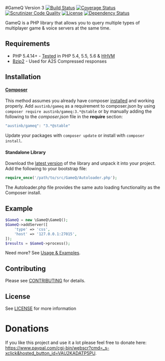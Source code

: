 #GameQ Version 3
[![Build Status](https://travis-ci.org/Austinb/GameQ.svg?branch=v3&style=flat-square)](https://travis-ci.org/Austinb/GameQ)
[![Coverage Status](https://coveralls.io/repos/Austinb/GameQ/badge.svg?branch=v3&style=flat-square)](https://coveralls.io/r/Austinb/GameQ?branch=v3)
[![Scrutinizer Code Quality](https://scrutinizer-ci.com/g/Austinb/GameQ/badges/quality-score.png?b=v3&style=flat-square)](https://scrutinizer-ci.com/g/Austinb/GameQ/?branch=v3)
[![License](https://img.shields.io/badge/license-LGPL-blue.svg?style=flat-square)](https://packagist.org/packages/austinb/gameq)
[![Dependency Status](https://www.versioneye.com/user/projects/54d6a7d43ca0845f67000002/badge.svg?style=flat-square)](https://www.versioneye.com/user/projects/54d6a7d43ca0845f67000002)

GameQ is a PHP library that allows you to query multiple types of multiplayer game & voice servers at the same time.

## Requirements
* PHP 5.4.14+ - [Tested](https://travis-ci.org/Austinb/GameQ) in PHP 5.4, 5.5, 5.6 & [HHVM](http://hhvm.com/)
* [Bzip2](http://www.php.net/manual/en/book.bzip2.php) - Used for A2S Compressed responses

## Installation
#### [Composer](https://getcomposer.org/)
This method assumes you already have composer [installed](https://getcomposer.org/doc/00-intro.md) and working properly. Add `austinb/gameq` as a requirement to composer.json by using `composer require austinb/gameq:3.*@stable` or by manually adding the following to the *composer.json* file in the **require** section:

```javascript
"austinb/gameq": "3.*@stable"
```

Update your packages with `composer update` or install with `composer install`.

#### Standalone Library
Download the [latest version](https://github.com/Austinb/GameQ/releases) of the library and unpack it into your project.  Add the following to your bootstrap file:
```php
require_once('/path/to/src/GameQ/Autoloader.php');
```
The Autoloader.php file provides the same auto loading functionality as the Composer install.

## Example
```php
$GameQ = new \GameQ\GameQ();
$GameQ->addServer([
    'type' => 'css',
    'host' => '127.0.0.1:27015',
]);
$results = $GameQ->process();
```
Need more?  See [Usage & Examples](https://github.com/Austinb/GameQ/wiki/Usage-&-Examples-v3).

## Contributing 
 
Please see [CONTRIBUTING](CONTRIBUTING.md) for details.

## License
See [LICENSE](LICENSE.lgpl) for more information

Donations
=========
If you like this project and use it a lot please feel free to donate here: https://www.paypal.com/cgi-bin/webscr?cmd=_s-xclick&hosted_button_id=VAU2KADATP5PU.
